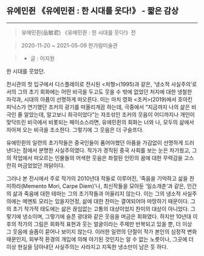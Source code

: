 ## 유에민쥔 《유에민쥔 : 한 시대를 웃다!》 - 짧은 감상
---
> 유에민쥔(岳敏君) 《유에민쥔 : 한 시대를 웃다!》전

> 2020-11-20 ~ 2021-05-09 한가람미술관

> - 글 : 이지원

한 시대를 웃었던.

전시관의 첫 입구에서 디스플레이로 전시된 \<처형>(1995)과 같은, ‘냉소적 사실주의’로서의 그의 초기 회화에는 어떤 비극을 두고도 웃을 수 밖에 없었던 처지에 대한 냉철한 자각과, 시대의 아픔이 선명하게 떠오른다. 이는 마치 영화 \<조커>(2019)에서 호아킨 피닉스가 연기했던 조커의 광기를 떠올리게끔 하는데, 극중에서 “지금까지 나의 삶은 비극인 줄 알았는데, 알고보니 희극이었다”는 자조섞인 조커의 웃음이 어디까지나 개인이 맞닥뜨린 비극에서 비롯되는 페이소스라면, 유에민쥔의 회화는 너와 나, 모두의 삶에서 자아져 오는 비극을 조소한다. 그렇기에 그 웃음은 더 구슬프다.

유에민쥔의 일련의 초기작들은 중국인들이 품어야했던 아픔을 가감없이 선명하게 드러낸다는 점에서 분명한 사실주의였다. 작가가 경직된 중국 사회를 보는 눈은 차가웠고, 그의 작업에서 떠오르는 인물들의 어색한 웃음은 좌절된 인민의 꿈에 대한 무력감을 고스란히 머금었었던 까닭이다.

그러나 본 전시에서 주로 작가의 2010년대 작들로 이루어진, ‘죽음을 기억하고 삶을 찬미하라(Memento Mori, Carpe Diem)’나, 최신작들을 모아둔 ‘일소개춘’과 같은, 인간의 삶과 죽음에 대한 테마는 그의 초기작들과 어울리지 않는다. 이는 그의 냉소적 사실주의에는 메멘토 모리는 있을지언정, 삶에 대한 찬미는 결여되어야 마땅하기 때문이다. 그의 초기 작가적 태도에는 삶은 끊임없는 고통의 대상이었지 찬미의 대상이 아니었다. 그렇기에 냉소이며, 그렇기에 슬픈 광대와 같은 웃음을 머금은 회화였다. 하지만 10년대 이후의 작가의 그림은 회화적 표현과 웃는 얼굴이라는 주제만 반복되고 있을 뿐, 더 이상 그 웃음에 슬픔이 묻어나 보이지 않는다. 이러한 일련의 단절이 작가 본인의 심정적 변화때문인지, 외부적 환경의 개입에 의해 야기된 것인지는 알 수 없는 노릇이나, 그곳에 더 이상 현실을 담아내던 사실주의는 사라지고 지독한 냉소만이 남은 듯 하다.
